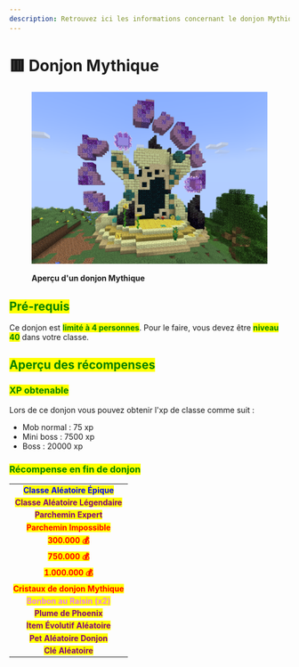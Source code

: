 ```yaml
---
description: Retrouvez ici les informations concernant le donjon Mythique
---
```


# 🟥 Donjon Mythique

<figure><img src="../../.gitbook/assets/Les_Donjons/Portail_Mythique.png" alt=""><figcaption><p><strong>Aperçu d'un donjon Mythique</strong></p></figcaption></figure>

## <mark style="color:green;"> Pré-requis </mark>

Ce donjon est <mark style="color:green;">**limité à 4 personnes**</mark>. Pour le faire, vous devez être <mark style="color:green;">**niveau 40**</mark> dans votre classe.

## <mark style="color:green;">Aperçu des récompenses</mark>

### <mark style="color:green;">XP obtenable</mark>
Lors de ce donjon vous pouvez obtenir l'xp de classe comme suit : 

* Mob normal : 75 xp
* Mini boss : 7500 xp
* Boss : 20000 xp

### <mark style="color:green;">Récompense en fin de donjon</mark>

|                                                                                   |
|:---------------------------------------------------------------------------------:|
| <mark style="color:blue;"><strong>Classe Aléatoire Épique</strong></mark>         |
| <mark style="color:purple;"><strong>Classe Aléatoire Légendaire</strong></mark>   |
| <mark style="color:purple;"><strong>Parchemin Expert</strong></mark>              |
| <mark style="color:red;"><strong>Parchemin Impossible</strong></mark>             |
| <mark style="color:red;"><strong>300.000 💰</strong></mark>                       |
| <mark style="color:red;"><strong>750.000 💰</strong></mark>                       |
| <mark style="color:red;"><strong>1.000.000 💰</strong></mark>                     |
| <mark style="color:red;"><strong>Cristaux de donjon Mythique</strong></mark>      |
| <mark style="color:violet;"><strong>Bonbon au Raisin (x2)</strong></mark>         |
| <mark style="color:purple;"><strong>Plume de Phoenix</strong></mark>              |
| <mark style="color:purple;"><strong>Item Évolutif Aléatoire</strong></mark>       |
| <mark style="color:purple;"><strong>Pet Aléatoire Donjon</strong></mark>          |
| <mark style="color:purple;"><strong>Clé Aléatoire</strong></mark>                 |